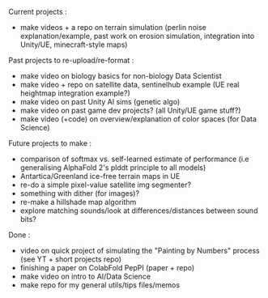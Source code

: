 
Current projects :
- make videos + a repo on terrain simulation (perlin noise explanation/example, past work on erosion simulation, integration into Unity/UE, minecraft-style maps)

Past projects to re-upload/re-format : 
- make video on biology basics for non-biology Data Scientist
- make video + repo on satellite data, sentinelhub example (UE real heightmap integration example?)
- make video on past Unity AI sims (genetic algo)
- make video on past game dev projects? (all Unity/UE game stuff?)
- make video (+code) on overview/explanation of color spaces (for Data Science)

Future projects to make : 
- comparison of softmax vs. self-learned estimate of performance (i.e generalising AlphaFold 2's plddt principle to all models)
- Antartica/Greenland ice-free terrain maps in UE
- re-do a simple pixel-value satellite img segmenter?
- something with dither (for images)?
- re-make a hillshade map algorithm
- explore matching sounds/look at differences/distances between sound bits?

Done : 
- video on quick project of simulating the "Painting by Numbers" process (see YT + short projects repo)
- finishing a paper on ColabFold PepPI (paper + repo)
- make video on intro to AI/Data Science
- make repo for my general utils/tips files/memos





